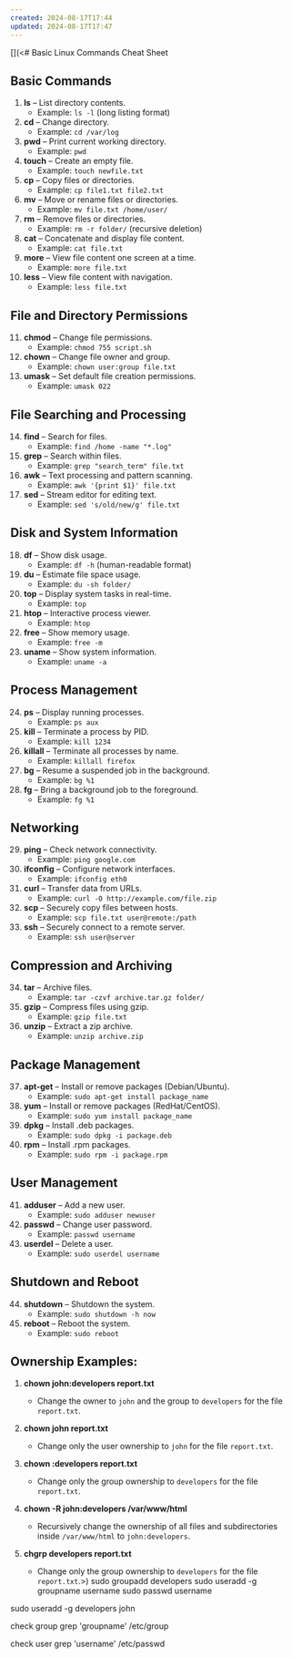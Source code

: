 ```yaml
---
created: 2024-08-17T17:44
updated: 2024-08-17T17:47
---
```

[](<# Basic Linux Commands Cheat Sheet

## Basic Commands
1. **ls** – List directory contents.
   - Example: `ls -l` (long listing format)
2. **cd** – Change directory.
   - Example: `cd /var/log`
3. **pwd** – Print current working directory.
   - Example: `pwd`
4. **touch** – Create an empty file.
   - Example: `touch newfile.txt`
5. **cp** – Copy files or directories.
   - Example: `cp file1.txt file2.txt`
6. **mv** – Move or rename files or directories.
   - Example: `mv file.txt /home/user/`
7. **rm** – Remove files or directories.
   - Example: `rm -r folder/` (recursive deletion)
8. **cat** – Concatenate and display file content.
   - Example: `cat file.txt`
9. **more** – View file content one screen at a time.
   - Example: `more file.txt`
10. **less** – View file content with navigation.
    - Example: `less file.txt`

## File and Directory Permissions
11. **chmod** – Change file permissions.
    - Example: `chmod 755 script.sh`
12. **chown** – Change file owner and group.
    - Example: `chown user:group file.txt`
13. **umask** – Set default file creation permissions.
    - Example: `umask 022`



## File Searching and Processing
14. **find** – Search for files.
    - Example: `find /home -name "*.log"`
15. **grep** – Search within files.
    - Example: `grep "search_term" file.txt`
16. **awk** – Text processing and pattern scanning.
    - Example: `awk '{print $1}' file.txt`
17. **sed** – Stream editor for editing text.
    - Example: `sed 's/old/new/g' file.txt`

## Disk and System Information
18. **df** – Show disk usage.
    - Example: `df -h` (human-readable format)
19. **du** – Estimate file space usage.
    - Example: `du -sh folder/`
20. **top** – Display system tasks in real-time.
    - Example: `top`
21. **htop** – Interactive process viewer.
    - Example: `htop`
22. **free** – Show memory usage.
    - Example: `free -m`
23. **uname** – Show system information.
    - Example: `uname -a`

## Process Management
24. **ps** – Display running processes.
    - Example: `ps aux`
25. **kill** – Terminate a process by PID.
    - Example: `kill 1234`
26. **killall** – Terminate all processes by name.
    - Example: `killall firefox`
27. **bg** – Resume a suspended job in the background.
    - Example: `bg %1`
28. **fg** – Bring a background job to the foreground.
    - Example: `fg %1`

## Networking
29. **ping** – Check network connectivity.
    - Example: `ping google.com`
30. **ifconfig** – Configure network interfaces.
    - Example: `ifconfig eth0`
31. **curl** – Transfer data from URLs.
    - Example: `curl -O http://example.com/file.zip`
32. **scp** – Securely copy files between hosts.
    - Example: `scp file.txt user@remote:/path`
33. **ssh** – Securely connect to a remote server.
    - Example: `ssh user@server`

## Compression and Archiving
34. **tar** – Archive files.
    - Example: `tar -czvf archive.tar.gz folder/`
35. **gzip** – Compress files using gzip.
    - Example: `gzip file.txt`
36. **unzip** – Extract a zip archive.
    - Example: `unzip archive.zip`

## Package Management
37. **apt-get** – Install or remove packages (Debian/Ubuntu).
    - Example: `sudo apt-get install package_name`
38. **yum** – Install or remove packages (RedHat/CentOS).
    - Example: `sudo yum install package_name`
39. **dpkg** – Install .deb packages.
    - Example: `sudo dpkg -i package.deb`
40. **rpm** – Install .rpm packages.
    - Example: `sudo rpm -i package.rpm`

## User Management
41. **adduser** – Add a new user.
    - Example: `sudo adduser newuser`
42. **passwd** – Change user password.
    - Example: `passwd username`
43. **userdel** – Delete a user.
    - Example: `sudo userdel username`

## Shutdown and Reboot
44. **shutdown** – Shutdown the system.
    - Example: `sudo shutdown -h now`
45. **reboot** – Reboot the system.
    - Example: `sudo reboot`

## Ownership Examples:
1. **chown john:developers report.txt**
   - Change the owner to `john` and the group to `developers` for the file `report.txt`.

2. **chown john report.txt**
   - Change only the user ownership to `john` for the file `report.txt`.

3. **chown :developers report.txt**
   - Change only the group ownership to `developers` for the file `report.txt`.

4. **chown -R john:developers /var/www/html**
   - Recursively change the ownership of all files and subdirectories inside `/var/www/html` to `john:developers`.

5. **chgrp developers report.txt**
   - Change only the group ownership to `developers` for the file `report.txt`.>)
sudo groupadd developers
sudo useradd -g groupname username
sudo passwd username

sudo useradd -g developers john

check group
grep 'groupname' /etc/group

check user
grep 'username' /etc/passwd

